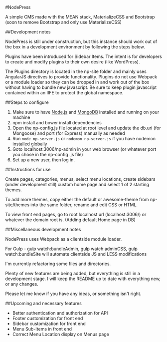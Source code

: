 #NodePress

A simple CMS made with the MEAN stack, MaterializeCSS and Bootstrap (soon to remove Bootstrap and
 only use MaterializeCSS)

##Development notes

NodePress is still under construction, but this instance should work out of the box in a 
development environment by following the steps below.

Plugins have been introduced for Sidebar Items. The intent is for developers to create and modify
 plugins to their own desire (like WordPress).
 
The Plugins directory is located in the np-site folder and mainly uses AngularJS directives to 
provide functionality. Plugins do not use Webpack or a module loader so they can be dropped in 
and work out of the box without having to bundle new javascript. Be sure to keep plugin 
javascript contained within an IIFE to protect the global namespace.

##Steps to configure

1. Make sure to have [Node.js](https://nodejs.org) and [MongoDB](https://www.mongodb.org/) installed and running on your 
machine
2. npm install and bower install dependencies
3. Open the np-config.js file located at root level and update the db.uri (for Mongoose) and port 
(for Express) manually as needed
4. Run ```node np-server.js``` or ```nodemon np-server.js``` if you have nodemon installed globally
5. Goto localhost:3006/np-admin in your web browser (or whatever port you chose in the np-config
.js file)
6. Set up a new user, then log in.

##Instructions for use

Create pages, categories, menus, select menu locations, create sidebars (under development still) 
custom home page and select 1 of 2 starting themes.

To add more themes, copy either the default or awesome-theme from np-site/themes into the same 
folder, rename and edit CSS or HTML.

To view front end pages, go to root localhost url (localhost:3006/) or whatever the domain root is.
(Adding default Home page in DB)

##Miscellaneous development notes

NodePress uses Webpack as a clientside module loader.

For Gulp - gulp watch:bundleAdmin, gulp watch:adminCSS, gulp watch:bundleSite will automate 
clientside JS and LESS modifications

I'm currently refactoring some files and directories.

Plenty of new features are being added, but everything is still in a development stage. I 
will keep the README up to date with everything new, or any changes.

Please let me know if you have any ideas, or something isn't right.

##Upcoming and necessary features

* Better authentication and authorization for API
* Footer customization for front end
* Sidebar customization for front end
* Menu Sub-Items in front end
* Correct Menu Location display on Menus page